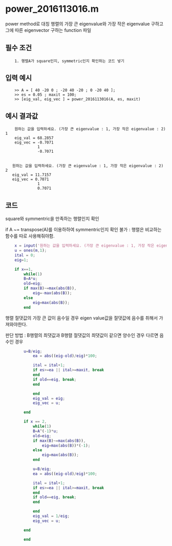 

# power_2016113016.m

power method로 대칭 행렬의 가장 큰 eigenvalue와 가장 작은 eigenvalue 구하고 그에 따른 eigenvector 구하는 function 파일

## 필수 조건

        1. 행렬A가 square인지, symmetric인지 확인하는 코드 넣기

## 입력 예시

        >> A = [ 40 -20 0 ; -20 40 -20 ; 0 -20 40 ];
        >> es = 0.05 ; maxit = 100;
        >> [eig_val, eig_vec ] = power_2016113016(A, es, maxit)
        
 
## 예시 결과값
        
        원하는 값을 입력하세요. (가장 큰 eigenvalue : 1, 가장 작은 eigenvalue : 2) 1
        eig_val = 68.2857
        eig_vec = -0.7071
                  1 
                  -0.7071
                  
       
       원하는 값을 입력하세요. (가장 큰 eigenvalue : 1, 가장 작은 eigenvalue : 2) 2
       eig_val = 11.7157 
       eig_vec = 0.7071    
                  1
                  0.7071
        

## 코드

square와 symmentric을 만족하는 행렬인지 확인

if A ~= transpose(A)를 이용하하여 symmentric인지 확인 불가 : 행렬은 비교하는 함수를 따로 사용해줘야함.
```matlab
    x = input('원하는 값을 입력하세요. (가장 큰 eigenvalue : 1, 가장 작은 eigenvalue : 2)');
    u = ones(m,1);
    ital = 0;
    eig=1;

    if x==1,
        while(1)
        B=A*u;
        old=eig;
        if max(B)~=max(abs(B)),
            eig=-max(abs(B));
        else
            eig=max(abs(B));
        end
```
행렬 절댓값의 가장 큰 값이 음수일 경우 eigen value값을 절댓값에 음수를 취해서 가져와야한다.

판단 방법 : B행렬의 최댓값과 B행렬 절댓값의 최댓값이 같으면 양수인 경우 다르면 음수인 경우

```matlab
	    u=B/eig;
            ea = abs((eig-old)/eig)*100;

            ital = ital+1;
            if es>=ea || ital>=maxit, break 
            end
            if old==eig, break;
            end

            end
            eig_val = eig;
            eig_vec = u;

        end

        if x == 2,
            while(1)
            B=A^(-1)*u;
            old=eig;
            if max(B)~=max(abs(B)),
                eig=max(abs(B))*(-1);
            else
                eig=max(abs(B));
            end

            u=B/eig;
            ea = abs((eig-old)/eig)*100;

            ital = ital+1;
            if es>=ea || ital>=maxit, break 
            end
            if old==eig, break;
            end

            end
            eig_val = 1/eig;
            eig_vec = u;

        end

        end
```

